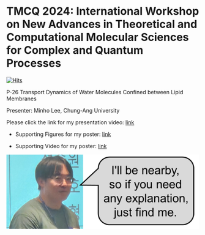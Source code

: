 # TMCQ 2024: International Workshop on New Advances in Theoretical and Computational Molecular Sciences for Complex and Quantum Processes

[![Hits](https://hits.seeyoufarm.com/api/count/incr/badge.svg?url=https%3A%2F%2Fgithub.com%2Fthereexist%2FTMCQ_2024%2Ftree%2Fmain&count_bg=%2379C83D&title_bg=%23555555&icon=&icon_color=%23E7E7E7&title=hits&edge_flat=false)](https://hits.seeyoufarm.com)

P-26 Transport Dynamics of Water Molecules Confined between Lipid Membranes

Presenter: Minho Lee, Chung-Ang University

Please click the link for my presentation video: [link](https://youtu.be/gk0k4-YI8YI)

- Supporting Figures for my poster: [link](https://github.com/thereexist/TMCQ_2024/blob/main/supporting%20figure.pdf)

- Supporting Video for my poster: [link](https://youtu.be/weBIiD2IMTo)

![./find me.png](https://github.com/thereexist/TMCQ_2024/blob/main/find%20me.png)
